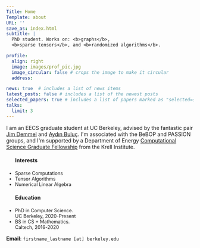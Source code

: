 ```yaml
---
Title: Home 
Template: about
URL: ''
save_as: index.html
subtitle: |
  PhD student. Works on: <b>graphs</b>,
  <b>sparse tensors</b>, and <b>randomized algorithms</b>.

profile: 
  align: right
  image: images/prof_pic.jpg
  image_circular: false # crops the image to make it circular
  address: 

news: true  # includes a list of news items
latest_posts: false # includes a list of the newest posts
selected_papers: true # includes a list of papers marked as "selected={true}"
talks:
  limit: 3 
---
```


I am an EECS graduate student at UC Berkeley, advised by the fantastic pair 
[Jim Demmel](http://people.eecs.berkeley.edu/~demmel/) and 
[Aydın Buluç](https://people.eecs.berkeley.edu/~aydin/). I'm associated with the BeBOP and PASSION groups, and 
I'm supported by a Department of Energy [
Computational Science Graduate Fellowship](https://www.krellinst.org/csgf/about-doe-csgf/news-events/2021-incoming-class)
from the Krell Institute.

<style>
  .lower-font-size li {
    font-size: 0.90em; /* You can adjust the value as needed */
  }
</style>

<div class="desktop">
<div class="row">
    <div class="col-5 pr-0">
    <div class="row justify-content-center">
    <ul class="lower-font-size"> 
    <h4>Interests</h4>
    <li>Sparse Computations</li>
    <li>Tensor Algorithms</li>
    <li>Numerical Linear Algebra</li>
    </ul>
    </div> 
    </div>
    <div class="col-7"> 
    <div class="row justify-content-center">
    <ul class="lower-font-size">
    <h4>Education</h4>
    <li>PhD in Computer Science.<br>UC Berkeley, 2020-Present</li>
    <li>BS in CS + Mathematics.<br> Caltech, 2016-2020</li>
    </ul> 
    </div>
    </div>
</div>
</div>

**Email**: `firstname_lastname [at] berkeley.edu`